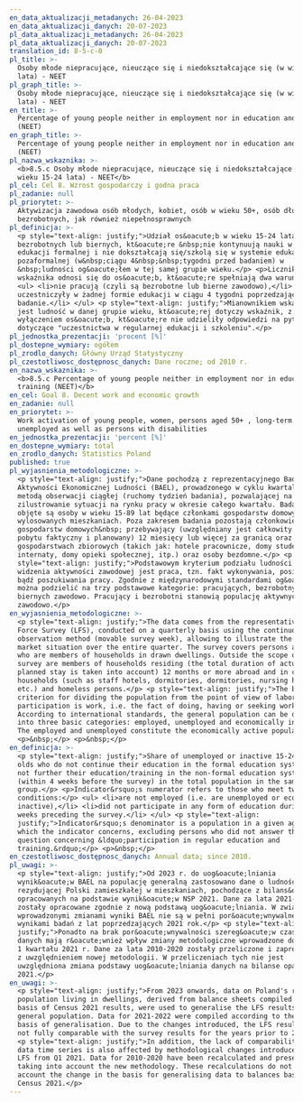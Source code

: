 ```yaml
---
en_data_aktualizacji_metadanych: 26-04-2023
en_data_aktualizacji_danych: 20-07-2023
pl_data_aktualizacji_metadanych: 26-04-2023
pl_data_aktualizacji_danych: 20-07-2023
translation_id: 8-5-c-0
pl_title: >-
  Osoby młode niepracujące, nieuczące się i niedokształcające się (w wieku 15-24
  lata) - NEET
pl_graph_title: >-
  Osoby młode niepracujące, nieuczące się i niedokształcające się (w wieku 15-24
  lata) - NEET
en_title: >-
  Percentage of young people neither in employment nor in education and training
  (NEET)
en_graph_title: >-
  Percentage of young people neither in employment nor in education and training
  (NEET)
pl_nazwa_wskaznika: >-
  <b>8.5.c Osoby młode niepracujące, nieuczące się i niedokształcające się (w
  wieku 15-24 lata) - NEET</b>
pl_cel: Cel 8. Wzrost gospodarczy i godna praca
pl_zadanie: null
pl_priorytet: >-
  Aktywizacja zawodowa osób młodych, kobiet, osób w wieku 50+, osób długotrwale
  bezrobotnych, jak również niepełnosprawnych
pl_definicja: >-
  <p style="text-align: justify;">Udział os&oacute;b w wieku 15-24 lata
  bezrobotnych lub biernych, kt&oacute;re &nbsp;nie kontynuują nauki w systemie
  edukacji formalnej i nie dokształcają się/szkolą się w systemie edukacji
  pozaformalnej (w&nbsp;ciągu 4&nbsp;&nbsp;tygodni przed badaniem) w
  &nbsp;ludności og&oacute;łem w tej samej grupie wieku.</p> <p>Licznik
  wskaźnika odnosi się do os&oacute;b, kt&oacute;re spełniają dwa warunki:</p>
  <ul> <li>nie pracują (czyli są bezrobotne lub bierne zawodowo),</li> <li>nie
  uczestniczyły w żadnej formie edukacji w ciągu 4 tygodni poprzedzających
  badanie.</li> </ul> <p style="text-align: justify;">Mianownikiem wskaźnika
  jest ludność w danej grupie wieku, kt&oacute;rej dotyczy wskaźnik, z
  wyłączeniem os&oacute;b, kt&oacute;re nie udzieliły odpowiedzi na pytania
  dotyczące "uczestnictwa w regularnej edukacji i szkoleniu".</p>
pl_jednostka_prezentacji: 'procent [%]'
pl_dostepne_wymiary: ogółem
pl_zrodlo_danych: Główny Urząd Statystyczny
pl_czestotliwosc_dostępnosc_danych: Dane roczne; od 2010 r.
en_nazwa_wskaznika: >-
  <b>8.5.c Percentage of young people neither in employment nor in education and
  training (NEET)</b>
en_cel: Goal 8. Decent work and economic growth
en_zadanie: null
en_priorytet: >-
  Work activation of young people, women, persons aged 50+ , long-term
  unemployed as well as persons with disabilities
en_jednostka_prezentacji: 'percent [%]'
en_dostepne_wymiary: total
en_zrodlo_danych: Statistics Poland
published: true
pl_wyjasnienia_metodologiczne: >-
  <p style="text-align: justify;">Dane pochodzą z reprezentacyjnego Badania
  Aktywności Ekonomicznej Ludności (BAEL), prowadzonego w cyklu kwartalnym
  metodą obserwacji ciągłej (ruchomy tydzień badania), pozwalającej na
  zilustrowanie sytuacji na rynku pracy w okresie całego kwartału. Badaniem
  objęte są osoby w wieku 15-89 lat będące członkami gospodarstw domowych w
  wylosowanych mieszkaniach. Poza zakresem badania pozostają członkowie
  gospodarstw domowych&nbsp; przebywający (uwzględniany jest całkowity czas
  pobytu faktyczny i planowany) 12 miesięcy lub więcej za granicą oraz w
  gospodarstwach zbiorowych (takich jak: hotele pracownicze, domy studenckie,
  internaty, domy opieki społecznej, itp.) oraz osoby bezdomne.</p> <p
  style="text-align: justify;">Podstawowym kryterium podziału ludności z punktu
  widzenia aktywności zawodowej jest praca, tzn. fakt wykonywania, posiadania
  bądź poszukiwania pracy. Zgodnie z międzynarodowymi standardami og&oacute;ł
  można podzielić na trzy podstawowe kategorie: pracujących, bezrobotnych i
  biernych zawodowo. Pracujący i bezrobotni stanowią populację aktywnych
  zawodowo.</p>
en_wyjasnienia_metodologiczne: >-
  <p style="text-align: justify;">The data comes from the representative Labour
  Force Survey (LFS), conducted on a quarterly basis using the continuous
  observation method (movable survey week), allowing to illustrate the labor
  market situation over the entire quarter. The survey covers persons aged 15-89
  who are members of households in drawn dwellings. Outside the scope of the
  survey are members of households residing (the total duration of actual and
  planned stay is taken into account) 12 months or more abroad and in collective
  households (such as staff hotels, dormitories, dormitories, nursing homes,
  etc.) and homeless persons.</p> <p style="text-align: justify;">The basic
  criterion for dividing the population from the point of view of labor force
  participation is work, i.e. the fact of doing, having or seeking work.
  According to international standards, the general population can be divided
  into three basic categories: employed, unemployed and economically inactive.
  The employed and unemployed constitute the economically active population.</p>
  <p>&nbsp;</p> <p>&nbsp;</p>
en_definicja: >-
  <p style="text-align: justify;">Share of unemployed or inactive 15-24 year
  olds who do not continue their education in the formal education system and do
  not further their education/training in the non-formal education system
  (within 4 weeks before the survey) in the total population in the same age
  group.</p> <p>Indicator&rsquo;s numerator refers to those who meet two
  conditions:</p> <ul> <li>are not employed (i.e. are unemployed or economically
  inactive),</li> <li>did not participate in any form of education during four
  weeks preceding the survey.</li> </ul> <p style="text-align:
  justify;">Indicator&rsquo;s denominator is a population in a given age group,
  which the indicator concerns, excluding persons who did not answer the
  question concerning &ldquo;participation in regular education and
  training.&rdquo;</p> <p>&nbsp;</p>
en_czestotliwosc_dostępnosc_danych: Annual data; since 2010.
pl_uwagi: >-
  <p style="text-align: justify;">Od 2023 r. do uog&oacute;lniania
  wynik&oacute;w BAEL na populację generalną zastosowano dane o ludności
  rezydującej Polski zamieszkałej w mieszkaniach, pochodzące z bilans&oacute;w
  opracowanych na podstawie wynik&oacute;w NSP 2021. Dane za lata 2021-2022
  zostały opracowane zgodnie z nową podstawą uog&oacute;lniania. W związku z
  wprowadzonymi zmianami wyniki BAEL nie są w pełni por&oacute;wnywalne z
  wynikami badań z lat poprzedzających 2021 rok.</p> <p style="text-align:
  justify;">Ponadto na brak por&oacute;wnywalności szereg&oacute;w czasowych
  danych mają r&oacute;wnież wpływ zmiany metodologiczne wprowadzone do BAEL od
  1 kwartału 2021 r. Dane za lata 2010-2020 zostały przeliczone i zaprezentowane
  z uwzględnieniem nowej metodologii. W przeliczeniach tych nie jest
  uwzględniona zmiana podstawy uog&oacute;lniania danych na bilanse oparte o NSP
  2021.</p>
en_uwagi: >-
  <p style="text-align: justify;">From 2023 onwards, data on Poland's resident
  population living in dwellings, derived from balance sheets compiled on the
  basis of Census 2021 results, were used to generalise the LFS results to the
  general population. Data for 2021-2022 were compiled according to the new
  basis of generalisation. Due to the changes introduced, the LFS results are
  not fully comparable with the survey results for the years prior to 2021.</p>
  <p style="text-align: justify;">In addition, the lack of comparability of the
  data time series is also affected by methodological changes introduced to the
  LFS from Q1 2021. Data for 2010-2020 have been recalculated and presented
  taking into account the new methodology. These recalculations do not take into
  account the change in the basis for generalising data to balances based on the
  Census 2021.</p>
---
```


